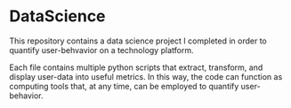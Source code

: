 # DataScience

This repository contains a data science project I completed in order to quantify user-behvavior on a technology platform.

Each file contains multiple python scripts that extract, transform, and display user-data into useful metrics. In this way, the code can function as computing tools that, at any time, can be employed to quantify user-behavior. 
